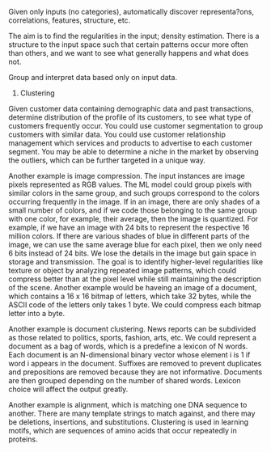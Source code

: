 Given only inputs (no categories), automatically discover representa?ons, correlations, features, structure, etc.

The aim is to find the regularities in the input; density estimation. There is a structure to the input space such that certain patterns occur more often than others, and we want to see what generally happens and what does not. 

Group and interpret data based only on input data.

1. Clustering

Given customer data containing demographic data and past transactions, determine distribution of the profile of its customers, to see what type of customers frequently occur. You could use customer segmentation to group customers with similar data. You could use customer relationship management which services and products to advertise to each customer segment. You may be able to determine a niche in the market by observing the outliers, which can be further targeted in a unique way. 

Another example is image compression. The input instances are image pixels represented as RGB values. The ML model could group pixels with similar colors in the same group, and such groups correspond to the colors occurring frequently in the image. If in an image, there are only shades of a small number of colors, and if we code those belonging to the same group with one color, for example, their average, then the image is quantized. For example, if we have an image with 24 bits to represent the respective 16 million colors. If there are various shades of blue in different parts of the image, we can use the same average blue for each pixel, then we only need 6 bits instead of 24 bits. We lose the details in the image but gain space in storage and transmission. The goal is to identify higher-level regularities like texture or object by analyzing repeated image patterns, which could compress better than at the pixel level while still maintaining the description of the scene. Another example would be haveing an image of a document, which contains a 16 x 16 bitmap of letters, which take 32 bytes, while the ASCII code of the letters only takes 1 byte. We could compress each bitmap letter into a byte.

Another example is document clustering. News reports can be subdivided as those related to politics, sports, fashion, arts, etc. We could represent a document as a bag of words, which is a predefine a lexicon of N words. Each document is an N-dimensional binary vector whose element i is 1 if word i appears in the document. Suffixes are removed to prevent duplicates and prepositions are removed because they are not informative. Documents are then grouped depending on the number of shared words. Lexicon choice will affect the output greatly.

Another example is alignment, which is matching one DNA sequence to another. There are many template strings to match against, and there may be deletions, insertions, and substitutions. Clustering is used in learning motifs, which are sequences of amino acids that occur repeatedly in proteins. 
